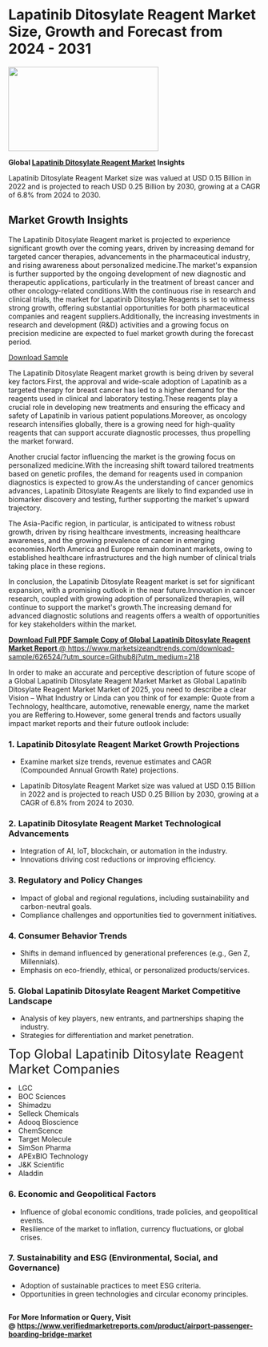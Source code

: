 <H1>Lapatinib Ditosylate Reagent Market Size, Growth and Forecast from 2024 - 2031</H1><img class="aligncenter size-medium wp-image-584254" src="https://thirdeyenews.in/wp-content/uploads/2024/09/Global-Market-Research-300x168.jpeg" alt="" width="300" height="168" /><p><strong>Global&nbsp;<a href="https://www.marketsizeandtrends.com/download-sample/626524/?utm_source=Github8j?utm_medium=218">Lapatinib Ditosylate Reagent Market</a> Insights</strong></p><p>Lapatinib Ditosylate Reagent Market size was valued at USD 0.15 Billion in 2022 and is projected to reach USD 0.25 Billion by 2030, growing at a CAGR of 6.8% from 2024 to 2030.</p><p><h2>Market Growth Insights</h2> <p>The Lapatinib Ditosylate Reagent market is projected to experience significant growth over the coming years, driven by increasing demand for targeted cancer therapies, advancements in the pharmaceutical industry, and rising awareness about personalized medicine.The market's expansion is further supported by the ongoing development of new diagnostic and therapeutic applications, particularly in the treatment of breast cancer and other oncology-related conditions.With the continuous rise in research and clinical trials, the market for Lapatinib Ditosylate Reagents is set to witness strong growth, offering substantial opportunities for both pharmaceutical companies and reagent suppliers.Additionally, the increasing investments in research and development (R&D) activities and a growing focus on precision medicine are expected to fuel market growth during the forecast period.</p> <p><a href="#">Download Sample</a></p> <p>The Lapatinib Ditosylate Reagent market growth is being driven by several key factors.First, the approval and wide-scale adoption of Lapatinib as a targeted therapy for breast cancer has led to a higher demand for the reagents used in clinical and laboratory testing.These reagents play a crucial role in developing new treatments and ensuring the efficacy and safety of Lapatinib in various patient populations.Moreover, as oncology research intensifies globally, there is a growing need for high-quality reagents that can support accurate diagnostic processes, thus propelling the market forward.</p> <p>Another crucial factor influencing the market is the growing focus on personalized medicine.With the increasing shift toward tailored treatments based on genetic profiles, the demand for reagents used in companion diagnostics is expected to grow.As the understanding of cancer genomics advances, Lapatinib Ditosylate Reagents are likely to find expanded use in biomarker discovery and testing, further supporting the market's upward trajectory.</p> <p>The Asia-Pacific region, in particular, is anticipated to witness robust growth, driven by rising healthcare investments, increasing healthcare awareness, and the growing prevalence of cancer in emerging economies.North America and Europe remain dominant markets, owing to established healthcare infrastructures and the high number of clinical trials taking place in these regions.</p> <p>In conclusion, the Lapatinib Ditosylate Reagent market is set for significant expansion, with a promising outlook in the near future.Innovation in cancer research, coupled with growing adoption of personalized therapies, will continue to support the market's growth.The increasing demand for advanced diagnostic solutions and reagents offers a wealth of opportunities for key stakeholders within the market.</p> <p><a href="#"></p><p><span class=""><strong>Download Full PDF Sample Copy of Global Lapatinib Ditosylate Reagent Market Report</strong> @ <a href="https://www.marketsizeandtrends.com/download-sample/626524/?utm_source=Github8j?utm_medium=218" target="_blank">https://www.marketsizeandtrends.com/download-sample/626524/?utm_source=Github8j?utm_medium=218</a></span></p><p>In order to make an accurate and perceptive description of future scope of a Global&nbsp;Lapatinib Ditosylate Reagent Market Market as Global&nbsp;Lapatinib Ditosylate Reagent Market Market of 2025, you need to describe a clear Vision &ndash; What Industry or Linda can you think of for example: Quote from a Technology, healthcare, automotive, renewable energy, name the market you are Reffering to.However, some general trends and factors usually impact market reports and their future outlook include:</p><h3>1.&nbsp;<strong>Lapatinib Ditosylate Reagent Market Growth Projections</strong></h3><ul><li>Examine market size trends, revenue estimates and CAGR (Compounded Annual Growth Rate) projections.</li><li><p>Lapatinib Ditosylate Reagent Market size was valued at USD 0.15 Billion in 2022 and is projected to reach USD 0.25 Billion by 2030, growing at a CAGR of 6.8% from 2024 to 2030.</p></li></ul><h3>2.&nbsp;<strong>Lapatinib Ditosylate Reagent Market Technological Advancements</strong></h3><ul><li>Integration of AI, IoT, blockchain, or automation in the industry.</li><li>Innovations driving cost reductions or improving efficiency.</li></ul><h3>3.&nbsp;<strong>Regulatory and Policy Changes</strong></h3><ul><li>Impact of global and regional regulations, including sustainability and carbon-neutral goals.</li><li>Compliance challenges and opportunities tied to government initiatives.</li></ul><h3>4.&nbsp;<strong>Consumer Behavior Trends</strong></h3><ul><li>Shifts in demand influenced by generational preferences (e.g., Gen Z, Millennials).</li><li>Emphasis on eco-friendly, ethical, or personalized products/services.</li></ul><h3>5.&nbsp;<strong>Global Lapatinib Ditosylate Reagent Market Competitive Landscape</strong></h3><ul><li>Analysis of key players, new entrants, and partnerships shaping the industry.</li><li>Strategies for differentiation and market penetration.</li></ul><p data-pm-slice="1 1 []"><span style="color: inherit; font-family: inherit; font-size: 25px;">Top Global Lapatinib Ditosylate Reagent Market Companies</span></p><div class="" data-test-id=""><p><li>LGC</li><li> BOC Sciences</li><li> Shimadzu</li><li> Selleck Chemicals</li><li> Adooq Bioscience</li><li> ChemScence</li><li> Target Molecule</li><li> SimSon Pharma</li><li> APExBIO Technology</li><li> J&K Scientific</li><li> Aladdin</li></p></div><h3>6.&nbsp;<strong>Economic and Geopolitical Factors</strong></h3><ul><li>Influence of global economic conditions, trade policies, and geopolitical events.</li><li>Resilience of the market to inflation, currency fluctuations, or global crises.</li></ul><h3>7.&nbsp;<strong>Sustainability and ESG (Environmental, Social, and Governance)</strong></h3><ul><li>Adoption of sustainable practices to meet ESG criteria.</li><li>Opportunities in green technologies and circular economy principles.</li></ul><h2><strong style="font-size: 14px;">For More Information or Query, Visit @&nbsp;</strong><a style="background-color: #ffffff; font-size: 14px;" href="https://www.marketsizeandtrends.com/report/lapatinib-ditosylate-reagent-market/" target="_blank">https://www.verifiedmarketreports.com/product/airport-passenger-boarding-bridge-market</a></h2>